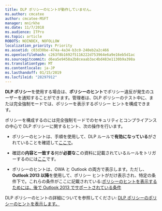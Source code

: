 ```yaml
---
title: DLP ポリシーのヒントが動作していません。
ms.author: cmcatee
author: cmcatee-MSFT
manager: mnirkhe
ms.date: 11/7/2018
ms.audience: ITPro
ms.topic: article
ROBOTS: NOINDEX, NOFOLLOW
localization_priority: Priority
ms.assetid: c03d30be-474a-4a34-b3c0-240eb2a2c466
ms.openlocfilehash: c263f8b1692f5116222d753964e6a9e16eb5d1ac
ms.sourcegitcommit: d6ea5e9458a2b8ceaab3ac4bd483e1130b9a398a
ms.translationtype: MT
ms.contentlocale: ja-JP
ms.lasthandoff: 01/15/2019
ms.locfileid: "28297912"
---
```

**DLP ポリシー**を使用する場合は、**ポリシーのヒント**でポリシー違反が発生のユーザーを通知することができます。管理者は、DLP ポリシーのテスト中に、または完全強制モードでは、ポリシーを表示するポリシー ヒントを構成できます。 
  
ポリシーを構成するのには完全強制モードでのセキュリティとコンプライアンスの中心で DLP ポリシーに関するヒント、次の操作を行います。
  
- ポリシーのヒントは、手順を使用して、DLP ルールで**有効になっている**がされていることを確認して[ここで](https://docs.microsoft.com/en-us/office365/securitycompliance/use-notifications-and-policy-tips)。
    
- 確認の**内容と一致する**何が**必要な**この資料に記載されているルールをトリガーするのには[ここ](https://docs.microsoft.com/en-us/office365/securitycompliance/what-the-sensitive-information-types-look-for)です。
    
- ポリシーのヒントは、OWA と Outlook の両方で表示します。ただし、 **Outlook 2013 以降**を使用して、ポリシー ヒントがだけ表示され、特定の条件下で。これらの条件がここに記載されている:[ポリシーのヒントを表示するためには、後で Outlook 2013 でサポートされている条件](https://docs.microsoft.com/en-us/office365/securitycompliance/use-notifications-and-policy-tips#outlook-2013-and-later-supports-showing-policy-tips-for-only-some-conditions)
    
DLP ポリシーのヒントの詳細についてを参照してください: [DLP ポリシーのポリシーのヒントを表示します。](https://docs.microsoft.com/en-us/office365/securitycompliance/use-notifications-and-policy-tips)
  

